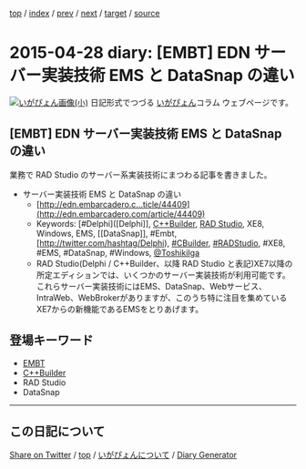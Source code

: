 [top](../index.html) 
 / [index](index.html) 
 / [prev](ig150427.html) 
 / [next](ig150501.html) 
 / [target](https://igapyon.github.io/diary/2015/ig150428.html) 
 / [source](https://github.com/igapyon/diary/blob/gh-pages/2015/ig150428.html.src.md) 

2015-04-28 diary: [EMBT] EDN サーバー実装技術 EMS と DataSnap の違い
=====================================================================================================
[![いがぴょん画像(小)](https://igapyon.github.io/diary/images/iga200306s.jpg "いがぴょん")](https://igapyon.github.io/diary/memo/memoigapyon.html) 日記形式でつづる [いがぴょん](https://igapyon.github.io/diary/memo/memoigapyon.html)コラム ウェブページです。

## [EMBT] EDN サーバー実装技術 EMS と DataSnap の違い

業務で RAD Studio のサーバー系実装技術にまつわる記事を書きました。

* サーバー実装技術 EMS と DataSnap の違い
  * [http://edn.embarcadero.c...ticle/44409](http://edn.embarcadero.com/article/44409)
  * Keywords: [#Delphi]([Delphi]], [C++Builder](../keyword/cppbuilder.html), [RAD Studio](https://www.embarcadero.com/jp/products/rad-studio), XE8, Windows, EMS, [[DataSnap]], #Embt, [http://twitter.com/hashtag/Delphi), [#CBuilder](http://twitter.com/hashtag/CBuilder), [#RADStudio](http://twitter.com/hashtag/RADStudio), #XE8, #EMS, #DataSnap, #Windows, [@ToshikiIga](http://twitter.com/ToshikiIga)
  * RAD Studio(Delphi / C++Builder、以降 RAD Studio と表記)XE7以降の所定エディションでは、いくつかのサーバー実装技術が利用可能です。これらサーバー実装技術にはEMS、DataSnap、Webサービス、IntraWeb、WebBrokerがありますが、このうち特に注目を集めているXE7からの新機能であるEMSをとりあげます。

## 登場キーワード

* [EMBT](../keyword/embt.html)
* [C++Builder](../keyword/cppbuilder.html)
* RAD Studio
* DataSnap

----------------------------------------------------------------------------------------------------

## この日記について

[Share on Twitter](https://twitter.com/intent/tweet?hashtags=igapyon%2Cdiary%2C%E3%81%84%E3%81%8C%E3%81%B4%E3%82%87%E3%82%93%2CEMBT%2CC%2B%2BBuilder%2CRAD+Studio%2CDataSnap&text=%5BEMBT%5D+EDN+%E3%82%B5%E3%83%BC%E3%83%90%E3%83%BC%E5%AE%9F%E8%A3%85%E6%8A%80%E8%A1%93+EMS+%E3%81%A8+DataSnap+%E3%81%AE%E9%81%95%E3%81%84&url=https%3A%2F%2Figapyon.github.io%2Fdiary%2F2015%2Fig150428.html) / [top](../index.html) / [いがぴょんについて](https://igapyon.github.io/diary/memo/memoigapyon.html) / [Diary Generator](https://github.com/igapyon/igapyonv3)

